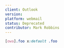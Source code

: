 ```yaml
---
client: Outlook
version:
platform: webmail
status: Deprecated
contributor: Mark Robbins
---
```


```css
[owa].foo x:default .foo
```
